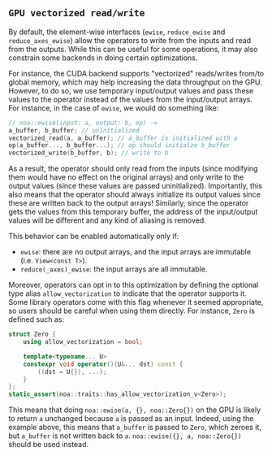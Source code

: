 ## `GPU vectorized read/write`

By default, the element-wise interfaces (`ewise`, `reduce_ewise` and `reduce_axes_ewise`) allow the operators to write from the inputs and read from the outputs. While this can be useful for some operations, it may also constrain some backends in doing certain optimizations.

For instance, the CUDA backend supports "vectorized" reads/writes from/to global memory, which may help increasing the data throughput on the GPU. However, to do so, we use temporary input/output values and pass these values to the operator instead of the values from the input/output arrays. For instance, in the case of `ewise`, we would do something like:
```c++
// noa::ewise(input: a, output: b, op) ->
a_buffer, b_buffer; // uninitialized
vectorized_read(a, a_buffer); // a_buffer is initialized with a
op(a_buffer..., b_buffer...); // op should initialze b_buffer
vectorized_write(b_buffer, b); // write to b
```

As a result, the operator should only read from the inputs (since modifying them would have no effect on the original arrays) and only write to the output values (since these values are passed uninitialized). Importantly, this also means that the operator should always initialize its output values since these are written back to the output arrays! Similarly, since the operator gets the values from this temporary buffer, the address of the input/output values will be different and any kind of aliasing is removed.

This behavior can be enabled automatically only if:
- `ewise`: there are no output arrays, and the input arrays are immutable (i.e. `View<const T>`).
- `reduce(_axes)_ewise`: the input arrays are all immutable.

Moreover, operators can opt in to this optimization by defining the optional type alias `allow_vectorization` to indicate that the operator supports it. Some library operators come with this flag whenever it seemed appropriate, so users should be careful when using them directly. For instance, `Zero` is defined such as:

```c++
struct Zero {
    using allow_vectorization = bool;

    template<typename... U>
    constexpr void operator()(U&... dst) const {
        ((dst = U{}), ...);
    }
};
static_assert(noa::traits::has_allow_vectorization_v<Zero>);
```

This means that doing `noa::ewise(a, {}, noa::Zero{})` on the GPU is likely to return `a` unchanged because `a` is passed as an input. Indeed, using the example above, this means that `a_buffer` is passed to `Zero`, which zeroes it, but `a_buffer` is not written back to `a`. `noa::ewise({}, a, noa::Zero{})` should be used instead.
